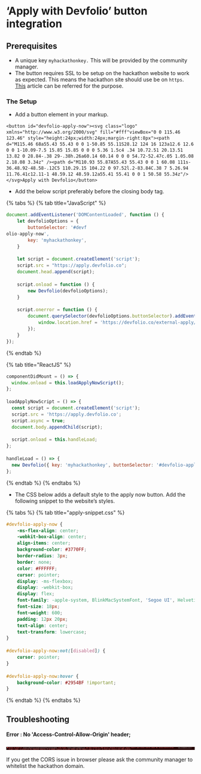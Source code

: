 # ‘Apply with Devfolio’ button integration

## Prerequisites

* A unique key `myhackathonkey.` This will be provided by the community manager.
* The button requires SSL to be setup on the hackathon website to work as expected. This means the hackathon site should use be on `https`. [This](https://www.digitalocean.com/community/tutorials/how-to-secure-nginx-with-let-s-encrypt-on-ubuntu-16-04) article can be referred for the purpose.

### **The Setup**

* Add a button element in your markup. 

```markup
<button id="devfolio-apply-now"><svg class="logo" xmlns="http://www.w3.org/2000/svg" fill="#fff"viewBox="0 0 115.46 123.46" style="height:24px;width:24px;margin-right:8px"><path d="M115.46 68a55.43 55.43 0 0 1-50.85 55.11S28.12 124 16 123a12.6 12.6 0 0 1-10.09-7.5 15.85 15.85 0 0 0 5.36 1.5c4 .34 10.72.51 20.13.51 13.82 0 28.84-.38 29-.38h.26a60.14 60.14 0 0 0 54.72-52.47c.05 1.05.08 2.18.08 3.34z" /><path d="M110.93 55.87A55.43 55.43 0 0 1 60.08 111s-36.48.92-48.58-.12C5 110.29.15 104.22 0 97.52l.2-83.84C.38 7 5.26.94 11.76.41c12.11-1 48.59.12 48.59.12a55.41 55.41 0 0 1 50.58 55.34z"/></svg>Apply with Devfolio</button>
```

* Add the below script preferably before the closing body tag.

{% tabs %}
{% tab title="JavaScript" %}
```javascript
document.addEventListener('DOMContentLoaded', function () {
    let devfolioOptions = {
        buttonSelector: '#devf
olio-apply-now',
        key: 'myhackathonkey',
    }

    let script = document.createElement('script');
    script.src = "https://apply.devfolio.co";
    document.head.append(script);

    script.onload = function () {
        new Devfolio(devfolioOptions);
    }

    script.onerror = function () {
        document.querySelector(devfolioOptions.buttonSelector).addEventListener('click', function () {
            window.location.href = 'https://devfolio.co/external-apply/' + devfolioOptions.key;
        });
    }
});
```
{% endtab %}

{% tab title="ReactJS" %}
```jsx
componentDidMount = () => {
  window.onload = this.loadApplyNowScript();
};

loadApplyNowScript = () => {
  const script = document.createElement('script');
  script.src = 'https://apply.devfolio.co';
  script.async = true;
  document.body.appendChild(script);

  script.onload = this.handleLoad;
};

handleLoad = () => {
  new Devfolio({ key: 'myhackathonkey', buttonSelector: '#devfolio-apply-now' });
};
```
{% endtab %}
{% endtabs %}

* The CSS below adds a default style to the apply now button. Add the following snippet to  the website’s styles.

{% tabs %}
{% tab title="apply-snippet.css" %}
```css
#devfolio-apply-now {
    -ms-flex-align: center;
    -webkit-box-align: center;
    align-items: center;
    background-color: #3770FF;
    border-radius: 3px;
    border: none;
    color: #FFFFFF;
    cursor: pointer;
    display: -ms-flexbox;
    display: -webkit-box;
    display: flex;
    font-family: -apple-system, BlinkMacSystemFont, 'Segoe UI', Helvetica, Arial, sans-serif, 'Apple Color Emoji', 'Segoe UI Emoji', 'Segoe UI Symbol';
    font-size: 18px;
    font-weight: 600;
    padding: 12px 20px;
    text-align: center;
    text-transform: lowercase;
}

#devfolio-apply-now:not([disabled]) {
    cursor: pointer;
}

#devfolio-apply-now:hover {
    background-color: #2954BF !important;
}
```
{% endtab %}
{% endtabs %}

## Troubleshooting

#### Error : No 'Access-Control-Allow-Origin' header;

![CORS issue](../.gitbook/assets/image%20%281%29.png)

If you get the CORS issue in browser please ask the community manager to whitelist the hackathon domain. 

